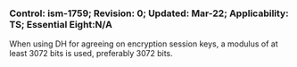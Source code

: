### Control: ism-1759; Revision: 0; Updated: Mar-22; Applicability: TS; Essential Eight:N/A
<p>When using DH for agreeing on encryption session keys, a modulus of at least 3072 bits is used, preferably 3072 bits.</p>